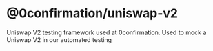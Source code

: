 # @0confirmation/uniswap-v2

Uniswap V2 testing framework used at 0confirmation. Used to mock a Uniswap V2 in our automated testing
